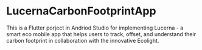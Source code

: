 # LucernaCarbonFootprintApp
This is a Flutter porject in Andriod Studio for implementing Lucerna - a smart eco mobile app that helps users to track, offset, and understand their carbon footprint in collaboration with the innovative Ecolight.
